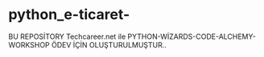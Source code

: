 # python_e-ticaret-
BU REPOSİTORY Techcareer.net ile PYTHON-WİZARDS-CODE-ALCHEMY-WORKSHOP ÖDEV İÇİN OLUŞTURULMUŞTUR..
